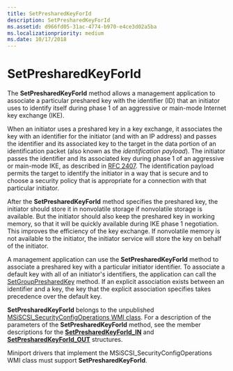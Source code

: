 ```yaml
---
title: SetPresharedKeyForId
description: SetPresharedKeyForId
ms.assetid: d966fd05-31ac-4774-b970-e4ce3d02a5ba
ms.localizationpriority: medium
ms.date: 10/17/2018
---
```


# SetPresharedKeyForId


The **SetPresharedKeyForId** method allows a management application to associate a particular preshared key with the identifier (ID) that an initiator uses to identify itself during phase 1 of an aggressive or main-mode Internet key exchange (IKE).

When an initiator uses a preshared key in a key exchange, it associates the key with an identifier for the initiator (and with an IP address) and passes the identifier and its associated key to the target in the data portion of an identification packet (also known as the *identification payload*). The initiator passes the identifier and its associated key during phase 1 of an aggressive or main-mode IKE, as described in [RFC 2407](http://go.microsoft.com/fwlink/p/?linkid=64840). The identification payload permits the target to identify the initiator in a way that is secure and to choose a security policy that is appropriate for a connection with that particular initiator.

After the **SetPresharedKeyForId** method specifies the preshared key, the initiator should store it in nonvolatile storage if nonvolatile storage is available. But the initiator should also keep the preshared key in working memory, so that it will be quickly available during IKE phase 1 negotiation. This improves the efficiency of the key exchange. If nonvolatile memory is not available to the initiator, the initiator service will store the key on behalf of the initiator.

A management application can use the **SetPresharedKeyForId** method to associate a preshared key with a particular initiator identifier. To associate a default key with all of an initiator's identifiers, the application can call the [SetGroupPresharedKey](setgrouppresharedkey.md) method. If an explicit association exists between an identifier and a key, the key that the explicit association specifies takes precedence over the default key.

**SetPresharedKeyForId** belongs to the unpublished [MSiSCSI\_SecurityConfigOperations WMI class](msiscsi-securityconfigoperations-wmi-class.md). For a description of the parameters of the **SetPresharedKeyForId** method, see the member descriptions for the [**SetPresharedKeyForId\_IN**](https://msdn.microsoft.com/library/windows/hardware/ff565806) and [**SetPresharedKeyForId\_OUT**](https://msdn.microsoft.com/library/windows/hardware/ff565810) structures.

Miniport drivers that implement the MSiSCSI\_SecurityConfigOperations WMI class must support **SetPresharedKeyForId**.

 

 





